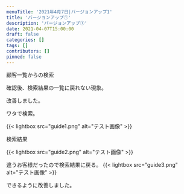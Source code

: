 ```yaml
---
menuTitle: '2021年4月7日|バージョンアップ1'
title: 'バージョンアップ①'
description: 'バージョンアップ①'
date: 2021-04-07T15:00:00
draft: false
categories: []
tags: []
contributors: []
pinned: false
---
```


顧客一覧からの検索

確認後、検索結果の一覧に戻れない現象。

改善しました。

ワタで検索。

{{< lightbox src="guide1.png" alt="テスト画像" >}}

検索結果

{{< lightbox src="guide2.png" alt="テスト画像" >}}

違うお客様だったので検索結果に戻る。
{{< lightbox src="guide3.png" alt="テスト画像" >}}

できるように改善しました。
